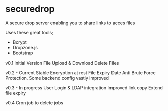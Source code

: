 securedrop
==========

A secure drop server enabling you to share links to acces files

Uses these great tools;
- Bcrypt
- Dropzone.js
- Bootstrap

v0.1
Initial Version
File Upload & Download
Delete Files

v0.2 - Current Stable
Encryption at rest
File Expiry Date
Anti Brute Force Protection.
Some backend config vastly improved

v0.3 - In progress
User Login & LDAP integration
Improved link copy
Extend file expiry

v0.4
Cron job to delete jobs


